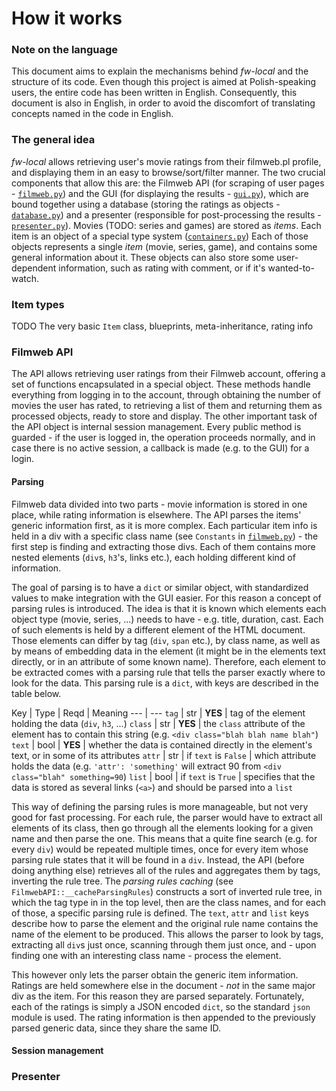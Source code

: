 # How it works

### Note on the language

This document aims to explain the mechanisms behind *fw-local* and the structure of its code.
Even though this project is aimed at Polish-speaking users, the entire code has been written in English.
Consequently, this document is also in English, in order to avoid the discomfort of translating concepts named in the code in English.

### The general idea

*fw-local* allows retrieving user's movie ratings from their filmweb.pl profile, and displaying them in an easy to browse/sort/filter manner.
The two crucial components that allow this are: the Filmweb API (for scraping of user pages - [`filmweb.py`](fw-local/filmweb.py)) and the GUI (for displaying the results - [`gui.py`](fw-local/gui.py)), which are bound together using a database (storing the ratings as objects - [`database.py`](fw-local/database.py)) and a presenter (responsible for post-processing the results - [`presenter.py`](fw-local/presenter.py)).
Movies (TODO: series and games) are stored as *items*.
Each item is an object of a special type system ([`containers.py`](fw-local/containers.py))
Each of those objects represents a single *item* (movie, series, game), and contains some general information about it.
These objects can also store some user-dependent information, such as rating with comment, or if it's wanted-to-watch.

### Item types

TODO
The very basic `Item` class, blueprints, meta-inheritance, rating info

### Filmweb API

The API allows retrieving user ratings from their Filmweb account, offering a set of functions encapsulated in a special object.
These methods handle everything from logging in to the account, through obtaining the number of movies the user has rated, to retrieving a list of them and returning them as processed objects, ready to store and display.
The other important task of the API object is internal session management.
Every public method is guarded - if the user is logged in, the operation proceeds normally, and in case there is no active session, a callback is made (e.g. to the GUI) for a login.

#### Parsing

Filmweb data divided into two parts - movie information is stored in one place, while rating information is elsewhere.
The API parses the items' generic information first, as it is more complex.
Each particular item info is held in a div with a specific class name (see `Constants` in [`filmweb.py`](fw-local/filmweb.py)) - the first step is finding and extracting those divs.
Each of them contains more nested elements (`div`s, `h3`'s, links etc.), each holding different kind of information.

The goal of parsing is to have a `dict` or similar object, with standardized values to make integration with the GUI easier.
For this reason a concept of parsing rules is introduced.
The idea is that it is known which elements each object type (movie, series, ...) needs to have - e.g. title, duration, cast.
Each of such elements is held by a different element of the HTML document.
Those elements can differ by tag (`div`, `span` etc.), by class name, as well as by means of embedding data in the element (it might be in the elements text directly, or in an attribute of some known name).
Therefore, each element to be extracted comes with a parsing rule that tells the parser exactly where to look for the data.
This parsing rule is a `dict`, with keys are described in the table below.

Key | Type | Reqd | Meaning
--- | ---
`tag` | str | **YES** | tag of the element holding the data (`div`, `h3`, ...)
`class` | str | **YES** | the `class` attribute of the element has to contain this string (e.g. `<div class="blah blah name blah"`)
`text` | bool | **YES** | whether the data is contained directly in the element's text, or in some of its attributes
`attr` | str | if `text` is `False` | which attribute holds the data (e.g. `'attr': 'something'` will extract 90 from `<div class="blah" something=90`)
`list` | bool | if `text` is `True` | specifies that the data is stored as several links (`<a>`) and should be parsed into a `list`

This way of defining the parsing rules is more manageable, but not very good for fast processing.
For each rule, the parser would have to extract all elements of its class, then go through all the elements looking for a given name and then parse the one.
This means that a quite fine search (e.g. for every `div`) would be repeated multiple times, once for every item whose parsing rule states that it will be found in a `div`.
Instead, the API (before doing anything else) retrieves all of the rules and aggregates them by tags, inverting the rule tree.
The *parsing rules caching* (see `FilmwebAPI::__cacheParsingRules`) constructs a sort of  inverted rule tree, in which the tag type in in the top level, then are the class names, and for each of those, a specific parsing rule is defined.
The `text`, `attr` and `list` keys describe how to parse the element and the original rule name contains the name of the element to be produced.
This allows the parser to look by tags, extracting all `div`s just once, scanning through them just once, and - upon finding one with an interesting class name - process the element.

This however only lets the parser obtain the generic item information.
Ratings are held somewhere else in the document - *not* in the same major div as the item.
For this reason they are parsed separately.
Fortunately, each of the ratings is simply a JSON encoded `dict`, so the standard `json` module is used.
The rating information is then appended to the previously parsed generic data, since they share the same ID.

#### Session management

### Presenter
